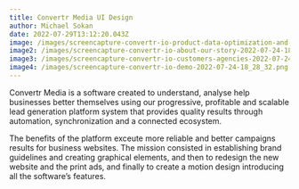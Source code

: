 ```yaml
---
title: Convertr Media UI Design
author: Michael Sokan
date: 2022-07-29T13:12:20.043Z
image: /images/screencapture-convertr-io-product-data-optimization-and-routing-2022-07-24-18_27_14.png
image2: /images/screencapture-convertr-io-about-our-story-2022-07-24-18_28_56.png
image3: /images/screencapture-convertr-io-customers-agencies-2022-07-24-18_28_12.png
image4: /images/screencapture-convertr-io-demo-2022-07-24-18_28_32.png
---
```

Convertr Media is a software created to understand, analyse help businesses better themselves using our progressive, profitable and scalable lead generation platform system that provides quality results through automation, synchronization and a connected ecosystem. 

The benefits of the platform exceute more reliable and better campaigns results for business websites. The mission consisted in establishing brand guidelines and creating graphical elements, and then to redesign the new website and the print ads, and finally to create a motion design introducing all the software’s features.